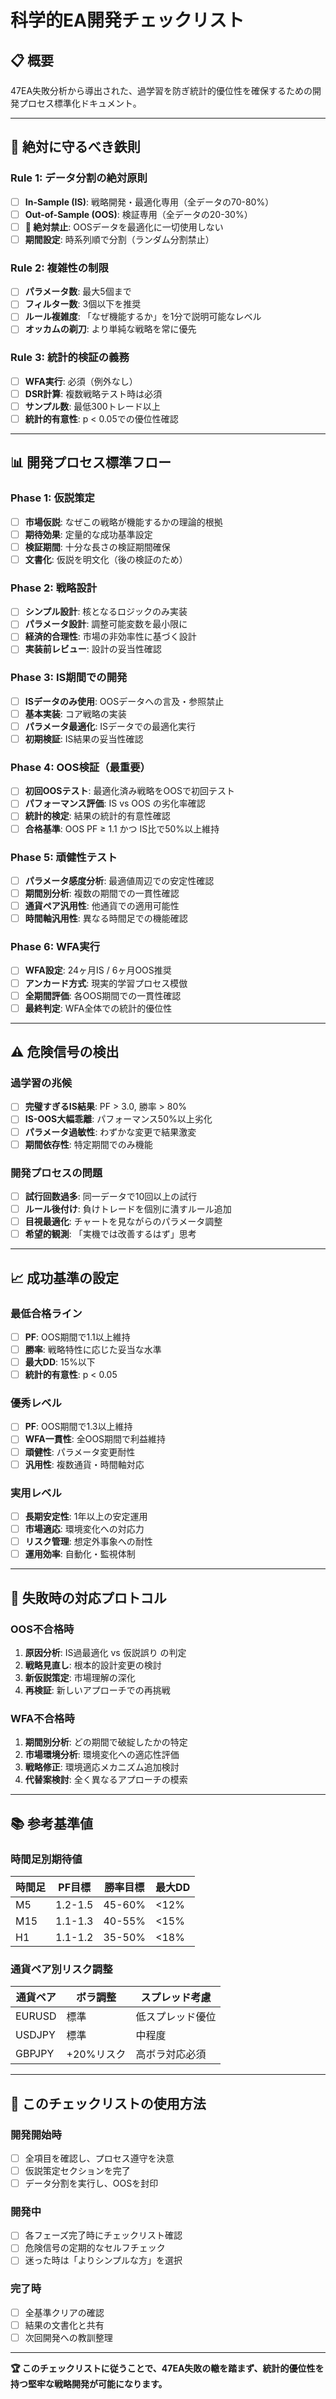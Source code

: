 # 科学的EA開発チェックリスト

## 📋 概要
47EA失敗分析から導出された、過学習を防ぎ統計的優位性を確保するための開発プロセス標準化ドキュメント。

---

## 🚨 絶対に守るべき鉄則

### Rule 1: データ分割の絶対原則
- [ ] **In-Sample (IS)**: 戦略開発・最適化専用（全データの70-80%）
- [ ] **Out-of-Sample (OOS)**: 検証専用（全データの20-30%）
- [ ] **🚫 絶対禁止**: OOSデータを最適化に一切使用しない
- [ ] **期間設定**: 時系列順で分割（ランダム分割禁止）

### Rule 2: 複雑性の制限
- [ ] **パラメータ数**: 最大5個まで
- [ ] **フィルター数**: 3個以下を推奨
- [ ] **ルール複雑度**: 「なぜ機能するか」を1分で説明可能なレベル
- [ ] **オッカムの剃刀**: より単純な戦略を常に優先

### Rule 3: 統計的検証の義務
- [ ] **WFA実行**: 必須（例外なし）
- [ ] **DSR計算**: 複数戦略テスト時は必須
- [ ] **サンプル数**: 最低300トレード以上
- [ ] **統計的有意性**: p < 0.05での優位性確認

---

## 📊 開発プロセス標準フロー

### Phase 1: 仮説策定
- [ ] **市場仮説**: なぜこの戦略が機能するかの理論的根拠
- [ ] **期待効果**: 定量的な成功基準設定
- [ ] **検証期間**: 十分な長さの検証期間確保
- [ ] **文書化**: 仮説を明文化（後の検証のため）

### Phase 2: 戦略設計
- [ ] **シンプル設計**: 核となるロジックのみ実装
- [ ] **パラメータ設計**: 調整可能変数を最小限に
- [ ] **経済的合理性**: 市場の非効率性に基づく設計
- [ ] **実装前レビュー**: 設計の妥当性確認

### Phase 3: IS期間での開発
- [ ] **ISデータのみ使用**: OOSデータへの言及・参照禁止
- [ ] **基本実装**: コア戦略の実装
- [ ] **パラメータ最適化**: ISデータでの最適化実行
- [ ] **初期検証**: IS結果の妥当性確認

### Phase 4: OOS検証（最重要）
- [ ] **初回OOSテスト**: 最適化済み戦略をOOSで初回テスト
- [ ] **パフォーマンス評価**: IS vs OOS の劣化率確認
- [ ] **統計的検定**: 結果の統計的有意性確認
- [ ] **合格基準**: OOS PF ≥ 1.1 かつ IS比で50%以上維持

### Phase 5: 頑健性テスト
- [ ] **パラメータ感度分析**: 最適値周辺での安定性確認
- [ ] **期間別分析**: 複数の期間での一貫性確認
- [ ] **通貨ペア汎用性**: 他通貨での適用可能性
- [ ] **時間軸汎用性**: 異なる時間足での機能確認

### Phase 6: WFA実行
- [ ] **WFA設定**: 24ヶ月IS / 6ヶ月OOS推奨
- [ ] **アンカード方式**: 現実的学習プロセス模倣
- [ ] **全期間評価**: 各OOS期間での一貫性確認
- [ ] **最終判定**: WFA全体での統計的優位性

---

## ⚠️ 危険信号の検出

### 過学習の兆候
- [ ] **完璧すぎるIS結果**: PF > 3.0, 勝率 > 80%
- [ ] **IS-OOS大幅乖離**: パフォーマンス50%以上劣化
- [ ] **パラメータ過敏性**: わずかな変更で結果激変
- [ ] **期間依存性**: 特定期間でのみ機能

### 開発プロセスの問題
- [ ] **試行回数過多**: 同一データで10回以上の試行
- [ ] **ルール後付け**: 負けトレードを個別に潰すルール追加
- [ ] **目視最適化**: チャートを見ながらのパラメータ調整
- [ ] **希望的観測**: 「実機では改善するはず」思考

---

## 📈 成功基準の設定

### 最低合格ライン
- [ ] **PF**: OOS期間で1.1以上維持
- [ ] **勝率**: 戦略特性に応じた妥当な水準
- [ ] **最大DD**: 15%以下
- [ ] **統計的有意性**: p < 0.05

### 優秀レベル
- [ ] **PF**: OOS期間で1.3以上維持
- [ ] **WFA一貫性**: 全OOS期間で利益維持
- [ ] **頑健性**: パラメータ変更耐性
- [ ] **汎用性**: 複数通貨・時間軸対応

### 実用レベル
- [ ] **長期安定性**: 1年以上の安定運用
- [ ] **市場適応**: 環境変化への対応力
- [ ] **リスク管理**: 想定外事象への耐性
- [ ] **運用効率**: 自動化・監視体制

---

## 🔄 失敗時の対応プロトコル

### OOS不合格時
1. **原因分析**: IS過最適化 vs 仮説誤り の判定
2. **戦略見直し**: 根本的設計変更の検討
3. **新仮説策定**: 市場理解の深化
4. **再検証**: 新しいアプローチでの再挑戦

### WFA不合格時
1. **期間別分析**: どの期間で破綻したかの特定
2. **市場環境分析**: 環境変化への適応性評価
3. **戦略修正**: 環境適応メカニズム追加検討
4. **代替案検討**: 全く異なるアプローチの模索

---

## 📚 参考基準値

### 時間足別期待値
| 時間足 | PF目標 | 勝率目標 | 最大DD |
|--------|--------|----------|--------|
| M5 | 1.2-1.5 | 45-60% | <12% |
| M15 | 1.1-1.3 | 40-55% | <15% |
| H1 | 1.1-1.2 | 35-50% | <18% |

### 通貨ペア別リスク調整
| 通貨ペア | ボラ調整 | スプレッド考慮 |
|----------|----------|----------------|
| EURUSD | 標準 | 低スプレッド優位 |
| USDJPY | 標準 | 中程度 |
| GBPJPY | +20%リスク | 高ボラ対応必須 |

---

## 🎯 このチェックリストの使用方法

### 開発開始時
- [ ] 全項目を確認し、プロセス遵守を決意
- [ ] 仮説策定セクションを完了
- [ ] データ分割を実行し、OOSを封印

### 開発中
- [ ] 各フェーズ完了時にチェックリスト確認
- [ ] 危険信号の定期的なセルフチェック
- [ ] 迷った時は「よりシンプルな方」を選択

### 完了時
- [ ] 全基準クリアの確認
- [ ] 結果の文書化と共有
- [ ] 次回開発への教訓整理

---

**🏆 このチェックリストに従うことで、47EA失敗の轍を踏まず、統計的優位性を持つ堅牢な戦略開発が可能になります。**